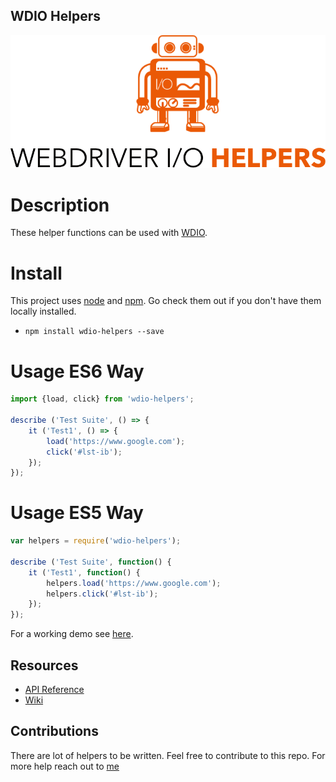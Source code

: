 ## WDIO Helpers
<a href="https://mohithg.github.io/wdio-helpers/global.html">![alt wdio helpers](https://raw.githubusercontent.com/mohithg/wdio-helpers/master/docs/wdiohelpers.png)</a>

# Description
These helper functions can be used with [WDIO](http://webdriver.io/).

# Install
This project uses [node](https://nodejs.org/en/) and [npm](https://www.npmjs.com/). Go check them out if you don't have them locally installed.
- `npm install wdio-helpers --save`

# Usage ES6 Way
```javascript
import {load, click} from 'wdio-helpers';

describe ('Test Suite', () => {
	it ('Test1', () => {
		load('https://www.google.com');
		click('#lst-ib');
	});
});
```

# Usage ES5 Way
```javascript
var helpers = require('wdio-helpers');

describe ('Test Suite', function() {
	it ('Test1', function() {
		helpers.load('https://www.google.com');
		helpers.click('#lst-ib');
	});
});
```

For a working demo see [here](https://github.com/mohithg/generic-automation).

## Resources
- [API Reference](http://mohithg.com/wdio-helpers/)
- [Wiki](https://github.com/mohithg/wdio-helpers/wiki/API-Reference)

## Contributions
There are lot of helpers to be written. Feel free to contribute to this repo.
For more help reach out to [me](mailto:mohithgm@gmail.com)

